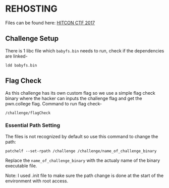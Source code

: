 # REHOSTING

Files can be found here: [HITCON CTF 2017](https://github.com/sajjadium/ctf-archives/tree/main/ctfs/HITCON/2017/Quals/babyfs)

## Challenge Setup
There is 1 libc file which `babyfs.bin` needs to run, check if the dependencies are linked-
```
ldd babyfs.bin
```

## Flag Check
As this challenge has its own custom flag so we use a simple flag check binary where the hacker can inputs the challenge flag and get the pwn.college flag.
Command to run flag check-
```
/challenge/flagCheck
```

### Essential Path Setting
The files is not recognized by default so use this command to change the path:
```
patchelf --set-rpath /challenge /challenge/name_of_challenge_binary
```

Replace the `name_of_challenge_binary` with the actualy name of the binary executable file.

Note: I used .init file to make sure the path change is done at the start of the environment with root access.